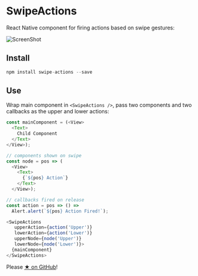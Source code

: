 # SwipeActions

React Native component for firing actions based on swipe gestures:

![ScreenShot](https://raw.github.com/lucasmreis/swipe-actions/master/swipe-actions.gif)

## Install

```js
npm install swipe-actions --save
```

## Use

Wrap main component in `<SwipeActions />`, pass two components and two callbacks as the upper and lower actions:

```js
const mainComponent = (<View>
  <Text>
    Child Component
  </Text>
</View>);

// components shown on swipe
const node = pos => (
  <View>
    <Text>
      {`${pos} Action`}
    </Text>
  </View>);

// callbacks fired on release
const action = pos => () =>
  Alert.alert(`${pos} Action Fired!`);

<SwipeActions
   upperAction={action('Upper')}
   lowerAction={action('Lower')}
   upperNode={node('Upper')}
   lowerNode={node('Lower')}>
  {mainComponent}
</SwipeActions>
```

Please [★ on GitHub](https://github.com/lucasmreis/swipe-actions)!
